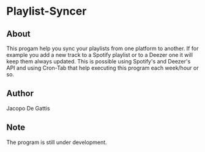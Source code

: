 # Playlist-Syncer

## About
This progam help you sync your playlists from one platform to another.
If for example you add a new track to a Spotify playlist or to a Deezer one
it will keep them always updated. This is possible using Spotify's and Deezer's
API and using Cron-Tab that help executing this program each week/hour or so.

## Author
Jacopo De Gattis

## Note
The program is still under development.
